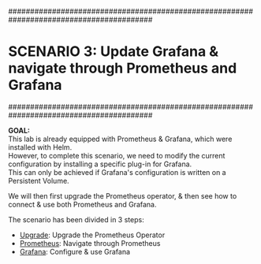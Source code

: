 #########################################################################################
# SCENARIO 3: Update Grafana & navigate through Prometheus and Grafana
#########################################################################################

**GOAL:**  
This lab is already equipped with Prometheus & Grafana, which were installed with Helm.  
However, to complete this scenario, we need to modify the current configuration by installing a specific plug-in for Grafana.  
This can only be achieved if Grafana's configuration is written on a Persistent Volume.

We will then first upgrade the Prometheus operator, & then see how to connect & use both Prometheus and Grafana.  

The scenario has been divided in 3 steps:

- [Upgrade](1_Upgrade): Upgrade the Prometheus Operator
- [Prometheus](2_Prometheus): Navigate through Prometheus
- [Grafana](3_Grafana): Configure & use Grafana
